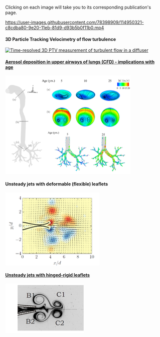 Clicking on each image will take you to its corresponding publication's page.


https://user-images.githubusercontent.com/78398909/114950321-c8cdba80-9e20-11eb-81d9-d93b5b0f11b0.mp4




#### 3D Particle Tracking Velocimetry of flow turbulence
<a href="https://doi.org/10.1103/PhysRevFluids.5.114605"><img src="images/Diffuser-PTV.png?raw=true" width="600" title = "Time-resolved 3D PTV measurement of turbulent flow in a diffuser"> 

#### Aerosol deposition in upper airways of lungs (CFD) - implications with age
<p><a href="https://doi.org/10.1371/journal.pone.0207711" ><img src="images/CFD.png?raw=true" width="400" title = "CFD simulation of airflow and aerosol deposition in the upper airways"></a></p>

#### Unsteady jets with deformable (flexible) leaflets  
<a href="https://doi.org/10.1017/jfm.2018.230"><img src="images/vortex-flap4-flexible-vort.png?raw=true" width="300" title = "PIV measurements of vortex pair generation with flexible flaps">
  
#### Unsteady jets with hinged-rigid leaflets 
<a href="https://doi.org/10.1017/jfm.2013.356"><img src="images/vortex-flap4.png?raw=true" width="250" title = "Dye visualization of vortex formation with hinged-rigid flaps" >
<br><br>
  



